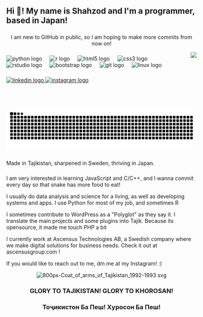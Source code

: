 <h2 align="left">Hi 👋! My name is Shahzod and I'm a programmer, based in Japan!</h2>

###

<div align="center">
  <p>I am new to GitHub in public, so I am hoping to make more commits from now on!</p>
<!---</div>
  <div allign="left">
  <p style="text-align: left;">          Currently working on this project ↓</p>
  </div>
<div align= "center">
  <img src="https://github-readme-stats.vercel.app/api/pin/?username=shohgames&repo=pythonsnek" height="250" alt="stats graph"  />
  <img src="https://github-readme-stats.vercel.app/api/top-langs?username=Shohgames" height="150" alt="languages graph"  />
</div>-->
<!--&locale=en&hide_title=false&layout=compact&card_width=320&langs_count=5&theme=dracula&hide_border=false-->


<img align="right" height="150" src="https://media4.giphy.com/media/v1.Y2lkPTc5MGI3NjExeXY0dnZmemVyMWpsc25id2RiOXRkMHNqamM0bWF1ZTV4Mnc1ZmcyYyZlcD12MV9pbnRlcm5hbF9naWZfYnlfaWQmY3Q9Zw/FKDbDiRdvs3WU/giphy.gif"  />

###

<div align="left">
  <img src="https://cdn.jsdelivr.net/gh/devicons/devicon/icons/python/python-original.svg" height="30" alt="python logo"  />
  <img width="12" />
  <img src="https://cdn.jsdelivr.net/gh/devicons/devicon/icons/r/r-original.svg" height="30" alt="r logo"  />
  <img width="12" />
  <img src="https://cdn.jsdelivr.net/gh/devicons/devicon/icons/html5/html5-original.svg" height="30" alt="html5 logo"  />
  <img width="12" />
  <img src="https://cdn.jsdelivr.net/gh/devicons/devicon/icons/css3/css3-original.svg" height="30" alt="css3 logo"  />
  <img width="12" />
  <img src="https://cdn.jsdelivr.net/gh/devicons/devicon/icons/rstudio/rstudio-original.svg" height="30" alt="rstudio logo"  />
  <img width="12" />
  <img src="https://skillicons.dev/icons?i=bootstrap" height="30" alt="bootstrap logo"  />
  <img width="12" />
  <img src="https://skillicons.dev/icons?i=git" height="30" alt="git logo"  />
  <img width="12" />
  <img src="https://skillicons.dev/icons?i=linux" height="30" alt="linux logo"  />
</div>

###

<div align="left">
  <a href="https://se.linkedin.com/in/shahzodj" target="_blank">
    <img src="https://img.shields.io/static/v1?message=LinkedIn&logo=linkedin&label=ShahzodJ&color=0077B5&logoColor=white&labelColor=&style=flat" height="21" alt="linkedin logo"  />
  </a>
  <a href="https://instagram.com/coolguy.102621" target="_blank">
    <img src="https://img.shields.io/static/v1?message=Instagram&logo=instagram&label=coolguy.102621&color=E4405F&logoColor=white&labelColor=&style=flat" height="21" alt="instagram logo"  />
  </a>
</div>

###

<br clear="both">

<img src="https://raw.githubusercontent.com/Shohgames/Shohgames/output/snake.svg" alt="Snake animation" />

###

<p align="left">Made in Tajikistan, sharpened in Sweden, thriving in Japan.</p>

###

<p align="left">I am very interested in learning JavaScript and C/C++, and I wanna commit every day so that snake has more food to eat!</p>
<p align="left">I usually do data analysis and science for a living, as well as developing systems and apps. I use Python for most of my job, and sometimes R</p>
<p align="left">I sometimes contribute to WordPress as a "Polyglot" as they say it. I translate the main projects and some plugins into Tajik. Because its opensource, it made me touch PHP a bit</p>
<p align="left">I currently work at Ascensus Technologies AB, a Swedish company where we make digital solutions for business needs. Check it out at ascensusgroup.com !</p>
<p align="left">If you would like to reach out to me, dm me at my Instagram! :)</p>

<div align="center"><img width="400" height="425" alt="800px-Coat_of_arms_of_Tajikistan_1992-1993 svg" src="https://github.com/user-attachments/assets/72abbf09-76b5-4562-a297-94df19188e96" />
</div>

### <div align="center">GLORY TO TAJIKISTAN! GLORY TO KHOROSAN!</div>
### <div align="center">Тоҷикистон Ба Пеш! Хуросон Ба Пеш!</div>














